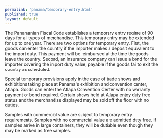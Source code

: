 ```yaml
---
permalink: 'panama/temporary-entry.html'
published: true
layout: default
---
```

The Panamanian Fiscal Code establishes a temporary entry regime of 90 days for all types of merchandise. This temporary entry may be extended for up to one year. There are two options for temporary entry. First, the goods can enter the country if the importer makes a deposit equivalent to the import duty. This payment will be reimbursed at the time the goods leave the country. Second, an insurance company can issue a bond for the importer covering the import duty value, payable if the goods fail to exit the country as scheduled.

Special temporary provisions apply in the case of trade shows and exhibitions taking place at Panama's exhibition and convention center, Atlapa. Goods can enter the Atlapa Convention Center with no warranty payment or bond required. Certain shows held at Atlapa enjoy duty free status and the merchandise displayed may be sold off the floor with no duties.

Samples with commercial value are subject to temporary entry requirements. Samples with no commercial value are admitted duty free. If samples arrive in large containers, they will be dutiable even though they may be marked as free samples.
